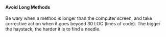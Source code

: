 <link rel="stylesheet" href="{{baseUrl}}/css/textbook.css">

<div class="website-content">

<div id="title">

#### Avoid Long Methods

</div>

<div id="body">

Be wary when a method is longer than the computer screen, and take corrective action when it goes beyond 30 LOC (lines of code). The bigger the haystack, the harder it is to find a needle.

</div>

</div>
